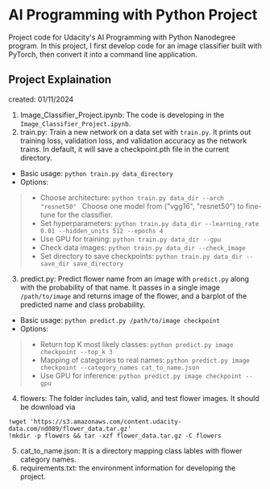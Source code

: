 # AI Programming with Python Project

Project code for Udacity's AI Programming with Python Nanodegree program. In this project, I first develop code for an image classifier built with PyTorch, then convert it into a command line application.

## Project Explaination
created: 01/11/2024

1. Image_Classifier_Project.ipynb: The code is developing in the `Image_Classifier_Project.ipynb`.
2. train.py: Train a new network on a data set with `train.py`. It prints out training loss, validation loss, and validation accuracy as the network trains. In default, it will save a checkpoint.pth file in the current directory.
* Basic usage: `python train.py data_directory`
* Options: 
> * Choose architecture: `python train.py data_dir --arch "resnet50" ` Choose one model from ("vgg16", "resnet50") to fine-tune for the classifier. 
> * Set hyperparameters: `python train.py data_dir --learning_rate 0.01 --hidden_units 512 --epochs 4`  
> * Use GPU for training: `python train.py data_dir --gpu`
> * Check data images: `python train.py data_dir --check_image`
> * Set directory to save checkpoints: `python train.py data_dir --save_dir save_directory` 
3. predict.py: Predict flower name from an image with `predict.py` along with the probability of that name. It passes in a single image `/path/to/image` and returns image of the flower, and a barplot of the predicted name and class probability.
* Basic usage: `python predict.py /path/to/image checkpoint`
* Options: 
> * Return top K most likely classes: `python predict.py image checkpoint --top_k 3`
> * Mapping of categories to real names: `python predict.py image checkpoint --category_names cat_to_name.json`
> * Use GPU for inference: `python predict.py image checkpoint --gpu`
4. flowers: The folder includes tain, valid, and test flower images. It should be download via 
```
!wget 'https://s3.amazonaws.com/content.udacity-data.com/nd089/flower_data.tar.gz'
!mkdir -p flowers && tar -xzf flower_data.tar.gz -C flowers
```
5. cat_to_name.json: It is a directory mapping class lables with flower category names.
6. requirements.txt: the environment information for developing the project.

